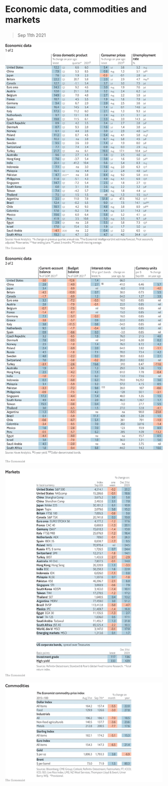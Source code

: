 ###### 

# Economic data, commodities and markets 

#####  

> Sep 11th 2021 

![image](images/20210911_int101.png) 


![image](images/20210911_int102.png) 


![image](images/20210911_int201.png) 


![image](images/20210911_int401.png) 


